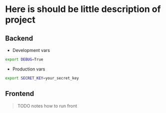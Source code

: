# Here is should be little description of project

## Backend
 * Development vars
 ```bash
 export DEBUG=True
 ```
 * Production vars
 ```bash
 export SECRET_KEY=your_secret_key
 ``` 


## Frontend
> TODO notes how to run front
